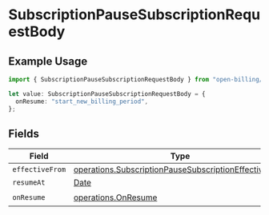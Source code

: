 # SubscriptionPauseSubscriptionRequestBody

## Example Usage

```typescript
import { SubscriptionPauseSubscriptionRequestBody } from "open-billing/models/operations";

let value: SubscriptionPauseSubscriptionRequestBody = {
  onResume: "start_new_billing_period",
};
```

## Fields

| Field                                                                                                                          | Type                                                                                                                           | Required                                                                                                                       | Description                                                                                                                    |
| ------------------------------------------------------------------------------------------------------------------------------ | ------------------------------------------------------------------------------------------------------------------------------ | ------------------------------------------------------------------------------------------------------------------------------ | ------------------------------------------------------------------------------------------------------------------------------ |
| `effectiveFrom`                                                                                                                | [operations.SubscriptionPauseSubscriptionEffectiveFrom](../../models/operations/subscriptionpausesubscriptioneffectivefrom.md) | :heavy_minus_sign:                                                                                                             | N/A                                                                                                                            |
| `resumeAt`                                                                                                                     | [Date](https://developer.mozilla.org/en-US/docs/Web/JavaScript/Reference/Global_Objects/Date)                                  | :heavy_minus_sign:                                                                                                             | N/A                                                                                                                            |
| `onResume`                                                                                                                     | [operations.OnResume](../../models/operations/onresume.md)                                                                     | :heavy_check_mark:                                                                                                             | N/A                                                                                                                            |